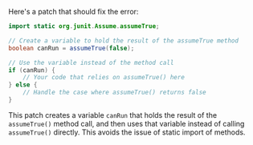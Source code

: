 Here's a patch that should fix the error:
```java
import static org.junit.Assume.assumeTrue;

// Create a variable to hold the result of the assumeTrue method
boolean canRun = assumeTrue(false);

// Use the variable instead of the method call
if (canRun) {
    // Your code that relies on assumeTrue() here
} else {
    // Handle the case where assumeTrue() returns false
}
```
This patch creates a variable `canRun` that holds the result of the `assumeTrue()` method call, and then uses that variable instead of calling `assumeTrue()` directly. This avoids the issue of static import of methods.